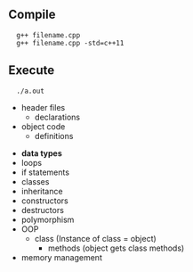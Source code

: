 ## Compile

```
  g++ filename.cpp
  g++ filename.cpp -std=c++11
```

## Execute

```
  ./a.out
```

-   header files
    -   declarations
-   object code
    -   definitions

*   **data types**
*   loops
*   if statements
*   classes
*   inheritance
*   constructors
*   destructors
*   polymorphism
*   OOP
    -   class (Instance of class = object)
        -   methods (object gets class methods)
*   memory management
